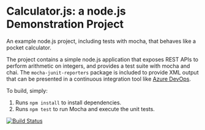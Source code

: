Calculator.js: a node.js Demonstration Project
==============================================
An example node.js project, including tests with mocha, that behaves like
a pocket calculator.

The project contains a simple node.js application that exposes REST APIs
to perform arithmetic on integers, and provides a test suite with mocha
and chai.  The `mocha-junit-reporters` package is included to provide XML
output that can be presented in a continuous integration tool like
[Azure DevOps](https://azure.com/devops).

To build, simply:

1. Runs `npm install` to install dependencies.
2. Runs `npm test` to run Mocha and execute the unit tests.

[![Build Status](https://dev.azure.com/az400-luuk0583/Integrating%20External%20Source%20Control%20with%20Azure%20Pipelines/_apis/build/status/Kyoshi88.calculator?branchName=master)](https://dev.azure.com/az400-luuk0583/Integrating%20External%20Source%20Control%20with%20Azure%20Pipelines/_build/latest?definitionId=1&branchName=master)
